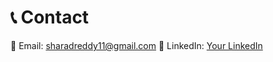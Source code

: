 # 📞 Contact

📧 Email: [sharadreddy11@gmail.com](mailto:sharadreddy11@gmail.com)
🔗 LinkedIn: [Your LinkedIn](https://www.linkedin.com/in/your-profile)
